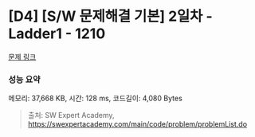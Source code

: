 # [D4] [S/W 문제해결 기본] 2일차 - Ladder1 - 1210 

[문제 링크](https://swexpertacademy.com/main/code/problem/problemDetail.do?contestProbId=AV14ABYKADACFAYh) 

### 성능 요약

메모리: 37,668 KB, 시간: 128 ms, 코드길이: 4,080 Bytes



> 출처: SW Expert Academy, https://swexpertacademy.com/main/code/problem/problemList.do
